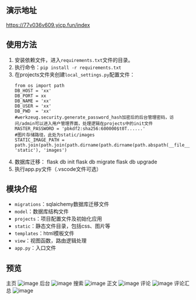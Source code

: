 ## 演示地址
https://77v036v609.yicp.fun/index
## 使用方法
1. 安装依赖文件，进入`requirements.txt`文件的目录。
2. 执行命令：`pip install -r requirements.txt`
3. 在projects文件夹创建`local_settings.py`配置文件：
    ```
    from os import path
    DB_HOST = 'xx'
    DB_PORT = xx
    DB_NAME = 'xx'
    DB_USER = 'xx'
    DB_PWD  = 'xx'
    #werkzeug.security.generate_password_hash加密后的后台管理密码，访问/admin可以进入用户管理界面，处理逻辑在projects中的init文件
    MASTER_PASSWORD = 'pbkdf2:sha256:600000$t0T......'
    #图片存储路径，此处为static/images
    STATIC_IMAGE_PATH = path.join(path.join(path.dirname(path.dirname(path.abspath(__file__))), 'static'), 'images')
    ```
4. 数据库迁移：
    flask db init
    flask db migrate
    flask db upgrade
6. 执行app.py文件（.vscode文件可选）
## 模块介绍
- `migrations`：sqlaichemy数据库迁移文件
- `model`：数据库结构文件
- `projects`：项目配置文件及初始化应用
- `static`：静态文件目录，包括css、图片等
- `templates`：html模板文件
- `view`：视图函数，路由逻辑处理
- `app.py`：入口文件
## 预览
主页
![image](https://github.com/qwinz/blog/assets/72587888/b3c74566-49b4-42c7-85d0-17bb4a42cceb)
后台
![image](https://github.com/qwinz/blog/assets/72587888/9f2c21a7-5928-4515-b9a5-2c093a788ff8)
搜索
![image](https://github.com/qwinz/blog/assets/72587888/3bfd06aa-cb88-4ee6-aa8b-11c1c243842a)
正文
![image](https://github.com/qwinz/blog/assets/72587888/01e076be-e2f7-4e8d-a476-6a9927fee898)
评论
![image](https://github.com/qwinz/blog/assets/72587888/c8a1c668-a514-41da-ba1b-b7fd3906e06e)
评论汇总
![image](https://github.com/qwinz/blog/assets/72587888/73dc0f71-c7ce-46bb-8ff6-a1a9a612d861)

